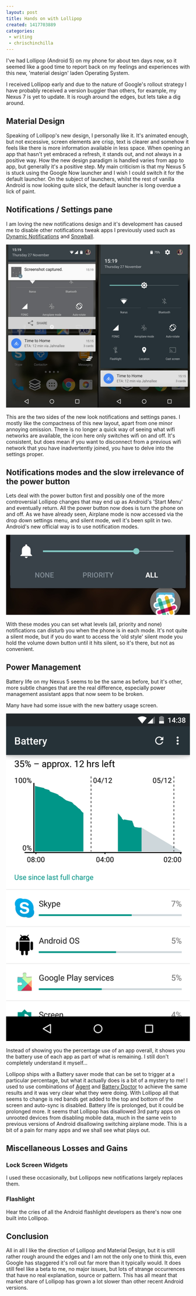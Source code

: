 ```yaml
---
layout: post
title: Hands on with Lollipop
created: 1417703889
categories:
 - writing
 - chrischinchilla
---
```


I've had Lollipop (Android 5) on my phone for about ten days now, so it seemed like a good time to report back on my feelings and experiences with this new, 'material design' laden Operating System.

I received Lollipop early and due to the nature of Google's rollout strategy I have probably received a version buggier than others, for example, my Nexus 7 is yet to update. It is rough around the edges, but lets take a dig around.

## Material Design
Speaking of Lollipop's new design, I personally like it. It's animated enough, but not excessive, screen elements are crisp, text is clearer and somehow it feels like there is more information available in less space. When opening an app that hasn't yet embraced a refresh, it stands out, and not always in a positive way. How the new design paradigm is handled varies from app to app, but generally it's a positive step. My main criticism is that my Nexus 5 is stuck using the Google Now launcher and I wish I could switch it for the default launcher. On the subject of launchers, whilst the rest of vanilla Android is now looking quite slick, the default launcher is long overdue a lick of paint.

## Notifications / Settings pane
I am loving the new notifications design and it's development has caused me to disable other notifications tweak apps I previously used such as <a href="https://play.google.com/store/apps/details?id=com.greatbytes.activenotifications&hl=en" target="_blank">Dynamic Notifications</a> and <a href="https://play.google.com/store/apps/details?id=com.squanda.swoop.app" target="_blank">Snowball</a>.

![](/images/notscreen.jpg)

This are the two sides of the new look notifications and settings panes. I mostly like the compactness of this new layout, apart from one minor annoying omission. There is no longer a quick way of seeing what wifi networks are available, the icon here only switches wifi on and off. It's consistent, but does mean if you want to disconnect from a previous wifi network that you have inadvertently joined, you have to delve into the settings proper.

## Notifications modes and the slow irrelevance of the power button
Lets deal with the power button first and possibly one of the more controversial Lollipop changes that may end up as Android's 'Start Menu' and eventually return. All the power button now does is turn the phone on and off. As we have already seen, Airplane mode is now accessed via the drop down settings menu, and silent mode, well it's been split in two. Android's new official way is to use notification modes.

![](/images/notmode.jpg)

With these modes you can set what levels (all, priority and none) notifications can disturb you when the phone is in each mode. It's not quite a silent mode, but if you do want to access the 'old style' silent mode you hold the volume down button until it hits silent, so it's there, but not as convenient.

## Power Management
Battery life on my Nexus 5 seems to be the same as before, but it's other, more subtle changes that are the real difference, especially power management assistant apps that now seem to be broken.

Many have had some issue with the new battery usage screen.

![](/images/battery.png)

Instead of showing you the percentage use of an app overall, it shows you the battery use of each app as part of what is remaining. I still don't completely understand it myself...

Lollipop ships with a Battery saver mode that can be set to trigger at a particular percentage, but what it actually does is a bit of a mystery to me! I used to use combinations of <a href="https://play.google.com/store/apps/details?id=com.tryagent" target="_blank">Agent</a> and <a href="https://play.google.com/store/apps/details?id=com.ijinshan.kbatterydoctor_en&hl=en" target="_blank">Battery Doctor</a> to achieve the same results and it was very clear what they were doing. With Lollipop all that seems to change is red bands get added to the top and bottom of the screen and auto-sync is disabled. Battery life is prolonged, but it could be prolonged more. It seems that Lollipop has disallowed 3rd party apps on unrooted devices from disabling mobile data, much in the same vein to previous versions of Android disallowing switching airplane mode. This is a bit of a pain for many apps and we shall see what plays out.

## Miscellaneous Losses and Gains
### Lock Screen Widgets
I used these occasionally, but Lollipops new notifications largely replaces them.

### Flashlight
Hear the cries of all the Android flashlight developers as there's now one built into Lollipop.

## Conclusion
All in all I like the direction of Lollipop and Material Design, but it is still rather rough around the edges and I am not the only one to think this, even Google has staggered it's roll out far more than it typically would. It does still feel like a beta to me, no major issues, but lots of strange occurrences that have no real explanation, source or pattern. This has all meant that market share of Lollipop has grown a lot slower than other recent Android versions.
